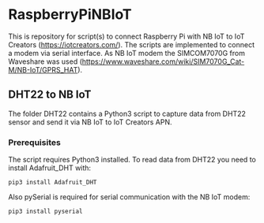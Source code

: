 # RaspberryPiNBIoT

This is repository for script(s) to connect Raspberry Pi with NB IoT to IoT Creators (https://iotcreators.com/).
The scripts are implemented to connect a modem via serial interface.
As NB IoT modem the SIMCOM7070G from Waveshare was used (https://www.waveshare.com/wiki/SIM7070G_Cat-M/NB-IoT/GPRS_HAT). 

## DHT22 to NB IoT

The folder DHT22 contains a Python3 script to capture data from DHT22 sensor and send it via NB IoT to IoT Creators APN.


### Prerequisites

The script requires Python3 installed.
To read data from DHT22 you need to install Adafruit_DHT with:
```
pip3 install Adafruit_DHT
```
Also pySerial is required for serial communication with the NB IoT modem:

```
pip3 install pyserial
```